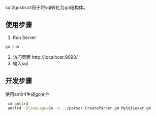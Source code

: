sql2gostruct用于将sql转化为go结构体。

## 使用步骤
1. Run Server
```bash
go run .
```
2. 访问页面 http://localhost:9090/
3. 输入sql

## 开发步骤
使用antlr4生成go文件
```bash
 cd antlr4
 antlr4 -Dlanguage=Go -o ../parser CreateParser.g4 MySqlLexer.g4
```